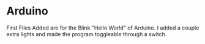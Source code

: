 # Arduino

First Files Added are for the Blink "Hello World" of Arduino. I added a couple extra lights and made the program toggleable through a switch. 
